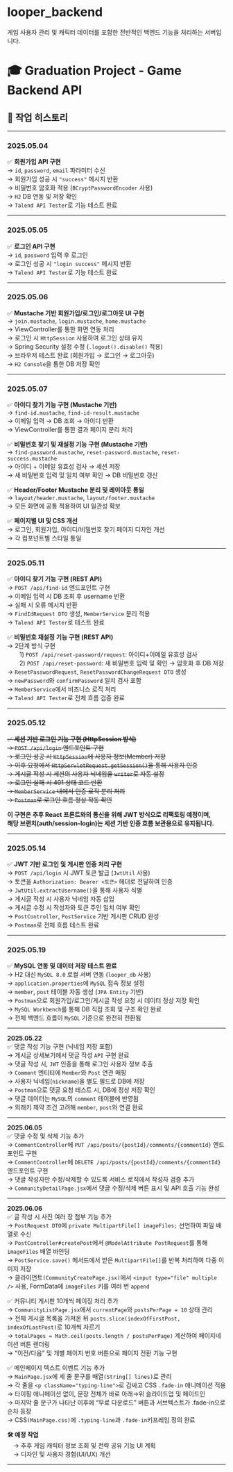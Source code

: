# looper_backend  
게임 사용자 관리 및 캐릭터 데이터를 포함한 전반적인 백엔드 기능을 처리하는 서버입니다.

# 🎓 Graduation Project - Game Backend API

## 📅 작업 히스토리

---

### 2025.05.04

✅ **회원가입 API 구현**  
→ `id`, `password`, `email` 파라미터 수신  
→ 회원가입 성공 시 `"success"` 메시지 반환  
→ 비밀번호 암호화 적용 (`BCryptPasswordEncoder` 사용)  
→ `H2` DB 연동 및 저장 확인  
→ `Talend API Tester`로 기능 테스트 완료  

---

### 2025.05.05

✅ **로그인 API 구현**  
→ `id`, `password` 입력 후 로그인  
→ 로그인 성공 시 `"login success"` 메시지 반환  
→ `Talend API Tester`로 기능 테스트 완료  

---

### 2025.05.06

✅ **Mustache 기반 회원가입/로그인/로그아웃 UI 구현**  
→ `join.mustache`, `login.mustache`, `home.mustache`  
→ ViewController를 통한 화면 연동 처리  
→ 로그인 시 `HttpSession` 사용하여 로그인 상태 유지  
→ Spring Security 설정 수정 (`.logout().disable()` 적용)  
→ 브라우저 테스트 완료 (회원가입 → 로그인 → 로그아웃)  
→ `H2 Console`을 통한 DB 저장 확인  

---

### 2025.05.07

✅ **아이디 찾기 기능 구현 (Mustache 기반)**  
→ `find-id.mustache`, `find-id-result.mustache`  
→ 이메일 입력 → DB 조회 → 아이디 반환  
→ ViewController를 통한 결과 페이지 분리 처리  

✅ **비밀번호 찾기 및 재설정 기능 구현 (Mustache 기반)**  
→ `find-password.mustache`, `reset-password.mustache`, `reset-success.mustache`  
→ 아이디 + 이메일 유효성 검사 → 세션 저장  
→ 새 비밀번호 입력 및 일치 여부 확인 → DB 비밀번호 갱신  

✅ **Header/Footer Mustache 분리 및 레이아웃 통일**  
→ `layout/header.mustache`, `layout/footer.mustache`  
→ 모든 화면에 공통 적용하여 UI 일관성 확보  

✅ **페이지별 UI 및 CSS 개선**  
→ 로그인, 회원가입, 아이디/비밀번호 찾기 페이지 디자인 개선  
→ 각 컴포넌트별 스타일 통일  

---

### 2025.05.11  
✅ **아이디 찾기 기능 구현 (REST API)**  
→ `POST /api/find-id` 엔드포인트 구현  
→ 이메일 입력 시 DB 조회 후 username 반환  
→ 실패 시 오류 메시지 반환  
→ `FindIdRequest DTO` 생성, `MemberService` 분리 적용  
→ `Talend API Tester`로 테스트 완료  

✅ **비밀번호 재설정 기능 구현 (REST API)**  
→ 2단계 방식 구현  
  1) `POST /api/reset-password/request`: 아이디+이메일 유효성 검사  
  2) `POST /api/reset-password`: 새 비밀번호 입력 및 확인 → 암호화 후 DB 저장  
→ `ResetPasswordRequest`, `ResetPasswordChangeRequest DTO` 생성  
→ `newPassword`와 `confirmPassword` 일치 검사 포함  
→ `MemberService`에서 비즈니스 로직 처리  
→ `Talend API Tester`로 전체 흐름 검증 완료  

---

### 2025.05.12  
~~✅ **세션 기반 로그인 기능 구현 (HttpSession 방식)**~~  
~~→ `POST /api/login` 엔드포인트 구현~~  
~~→ 로그인 성공 시 `HttpSession`에 사용자 정보(Member) 저장~~  
~~→ 이후 요청에서 `HttpServletRequest.getSession()`을 통해 사용자 인증~~  
~~→ 게시글 작성 시 세션의 사용자 닉네임을 `writer`로 자동 설정~~  
~~→ 로그인 실패 시 401 상태 코드 반환~~  
~~→ `MemberService` 내에서 인증 로직 분리 처리~~  
~~→ `Postman`로 로그인 흐름 정상 작동 확인~~

**이 구현은 추후 React 프론트와의 통신을 위해 JWT 방식으로 리팩토링 예정이며,  
해당 브랜치(auth/session-login)는 세션 기반 인증 흐름 보관용으로 유지됩니다.**  

---

### 2025.05.14  
✅ **JWT 기반 로그인 및 게시판 인증 처리 구현**  
→ `POST /api/login` 시 JWT 토큰 발급 (`JwtUtil` 사용)  
→ 토큰을 `Authorization: Bearer <토큰>` 헤더로 전달하여 인증  
→ `JwtUtil.extractUsername()`을 통해 사용자 식별  
→ 게시글 작성 시 사용자 닉네임 자동 삽입  
→ 게시글 수정 시 작성자와 토큰 주인 일치 여부 확인  
→ `PostController`, `PostService` 기반 게시판 CRUD 완성  
→ `Postman`로 전체 흐름 테스트 완료


---

### 2025.05.19
✅ **MySQL 연동 및 데이터 저장 테스트 완료**  
→ H2 대신 `MySQL 8.0` 로컬 서버 연동 (`looper_db` 사용)  
→ `application.properties`에 `MySQL` 접속 정보 설정  
→ `member`, `post` 테이블 자동 생성 (`JPA Entity` 기반)  
→ `Postman`으로 회원가입/로그인/게시글 작성 요청 시 데이터 정상 저장 확인  
→ `MySQL Workbench`를 통해 DB 직접 조회 및 구조 확인 완료  
→ 전체 백엔드 흐름이 `MySQL` 기준으로 완전히 전환됨  


---


**2025.05.22**  
✅ 댓글 작성 기능 구현 (닉네임 저장 포함)  
→ 게시글 상세보기에서 댓글 작성 `API` 구현 완료  
→ 댓글 작성 시, `JWT` 인증을 통해 로그인 사용자 정보 추출  
→ `Comment` 엔티티에 `Member`와 `Post` 연관 매핑   
→ 사용자 닉네임(`nickname`)을 별도 필드로 DB에 저장  
→ `Postman`으로 댓글 요청 테스트 시, DB에 정상 저장 확인  
→ 댓글 데이터는 `MySQL`의 `comment` 테이블에 반영됨  
→ 외래키 제약 조건 고려해 `member`, `post`와 연결 완료  


---


**2025.06.05**  
✅ 댓글 수정 및 삭제 기능 추가  
→ `CommentController`에 `PUT /api/posts/{postId}/comments/{commentId}` 엔드포인트 구현  
→ `CommentController`에 `DELETE /api/posts/{postId}/comments/{commentId}` 엔드포인트 구현  
→ 댓글 작성자만 수정/삭제할 수 있도록 서비스 로직에서 작성자 검증 추가  
→ `CommunityDetailPage.jsx`에서 댓글 수정/삭제 버튼 표시 및 API 호출 기능 완성  


---


**2025.06.06**  
✅ 글 작성 시 사진 여러 장 첨부 기능 추가  
→ `PostRequest DTO`에 `private MultipartFile[] imageFiles;` 선언하여 파일 배열로 수신  
→ `PostController#createPost`에서 `@ModelAttribute PostRequest`를 통해 `imageFiles` 배열 바인딩  
→ `PostService.save()` 메서드에서 받은 `MultipartFile[]`를 반복 처리하여 다중 이미지 저장  
→ 클라이언트`(CommunityCreatePage.jsx)`에서 `<input type="file" multiple />` 사용, FormData에 `imageFiles` 키를 여러 번 `append`  

✅ 커뮤니티 게시판 10개씩 페이징 처리 추가  
→ `CommunityListPage.jsx`에서 `currentPage`와 `postsPerPage = 10` 상태 관리  
→ 전체 게시글 목록을 가져온 뒤 `posts.slice(indexOfFirstPost, indexOfLastPost)`로 10개씩 자르기  
→ `totalPages = Math.ceil(posts.length / postsPerPage)` 계산하여 페이지네이션 버튼 렌더링  
→ “이전/다음” 및 개별 페이지 번호 버튼으로 페이지 전환 기능 구현  

✅ 메인페이지 텍스트 이벤트 기능 추가  
→ `MainPage.jsx`에 세 줄 문구를 배열`(String[] lines)`로 관리  
→ 각 줄을 `<p className="typing-line">`로 감싸고 CSS `.fade-in` 애니메이션 적용  
→ 타이핑 애니메이션 없이, 문장 전체가 바로 아래→위 슬라이드업 및 페이드인  
→ 마지막 줄 문구가 나타난 이후에 “무료 다운로드” 버튼과 서브텍스트가 .fade-in으로 순차 등장  
→ CSS`(MainPage.css)`에 `.typing-line`과 `.fade-in`키프레임 정의 완료  

**🛠 예정 작업**  
 → 추후 게임 캐릭터 정보 조회 및 전략 공유 기능 UI 계획  
 → 디자인 및 사용자 경험(UI/UX) 개선  


---
